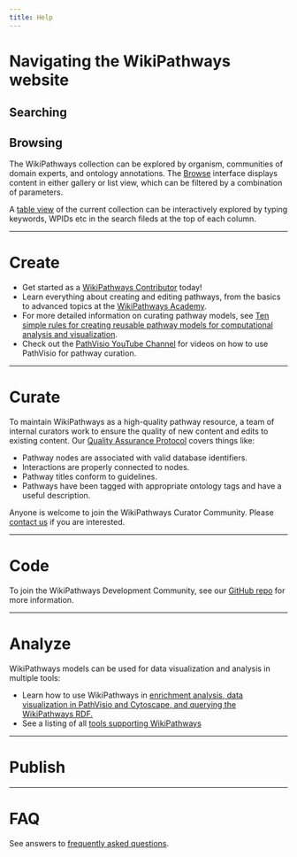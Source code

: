 ```yaml
---
title: Help
---
```

<div id="navigate">
<h1>Navigating the WikiPathways website</h1>

<h2>Searching</h2>
<h2>Browsing</h2>
<p>The WikiPathways collection can be explored by organism, communities of domain experts, and ontology annotations. The <a href="https://new.wikipathways.org/browse/filters.html">Browse</a> interface displays content in either gallery or list view, which can be filtered by a combination of parameters.</p>
<p>A <a href="https://new.wikipathways.org/browse/table.html">table view</a> of the current collection can be interactively explored by typing keywords, WPIDs etc in the search fileds at the top of each column.</p>


</div>
<hr>
<div id="create">
<h1>Create</h1>
<ul>
<li>Get started as a <a href="https://new.wikipathways.org/contribute.html">WikiPathways Contributor</a> today!</li>
<li>Learn everything about creating and editing pathways, from the basics to advanced topics at the <a href="https://wikipathways.github.io/academy/" target="_blank">WikiPathways Academy</a>.</li>
<li>For more detailed information on curating pathway models, see <a href="https://doi.org/10.1371/journal.pcbi.1009226" target="_blank">Ten simple rules for creating reusable pathway models for computational analysis and visualization</a>.</li>
<li>Check out the <a href="https://www.youtube.com/channel/UCTkyLj_4u6V4M5lUmyuOGDw">PathVisio YouTube Channel</a> for videos on how to use PathVisio for pathway curation.</li> 
</ul>
</div>
<hr>
<div id="curate">
<h1>Curate</h1>
<p>To maintain WikiPathways as a high-quality pathway resource, a team of internal curators work to ensure the quality of new content and edits to existing content. Our <a href="https://new.wikipathways.org/academy/qaprotocol.html" target="_blank">Quality Assurance Protocol</a> covers things like:
<ul>
<li>Pathway nodes are associated with valid database identifiers.</li>
<li>Interactions are properly connected to nodes.</li>
<li>Pathway titles conform to guidelines.</li>
<li>Pathways have been tagged with appropriate ontology tags and have a useful description.</li>
</ul>
</p>
<p>Anyone is welcome to join the WikiPathways Curator Community. Please <a href="https://github.com/wikipathways/wikipathways.github.io/discussions" target="_blank">contact us</a> if you are interested.</p>
</div>
<hr>
<div id="code">
<h1>Code</h1>
<p>To join the WikiPathways Development Community, see our <a href="https://github.com/wikipathways/wikipathways-development" target="_blank">GitHub repo</a> for more information.</p>
</div>
<hr>
<div id="analyze">
<h1>Analyze</h1>
<p>WikiPathways models can be used for data visualization and analysis in multiple tools:</p>
<ul>
    <li>Learn how to use WikiPathways in <a href="/analyze.html">enrichment analysis, data visualization in PathVisio and Cytoscape, and querying the WikiPathways RDF.</a></li>
    <li>See a listing of all <a href="/tools.html">tools supporting WikiPathways</a></li>
</ul>
</div>
<hr>
<div id="publish">
<h1>Publish</h1>
</div>
<hr>
<div id="faq">
<h1>FAQ</h1>
<p>See answers to <a href="https://github.com/wikipathways/wikipathways-help/discussions" target="_blank">frequently asked questions</a>.</p>
</div>
<!-- <h2>Request Web service access</h2>
<p>To request web service access for an existing WikiPathways account (for WikiPathways plugin in PathVisio), contact kristina.hanspers[AT]gladstone.ucsf.edu.</p> -->